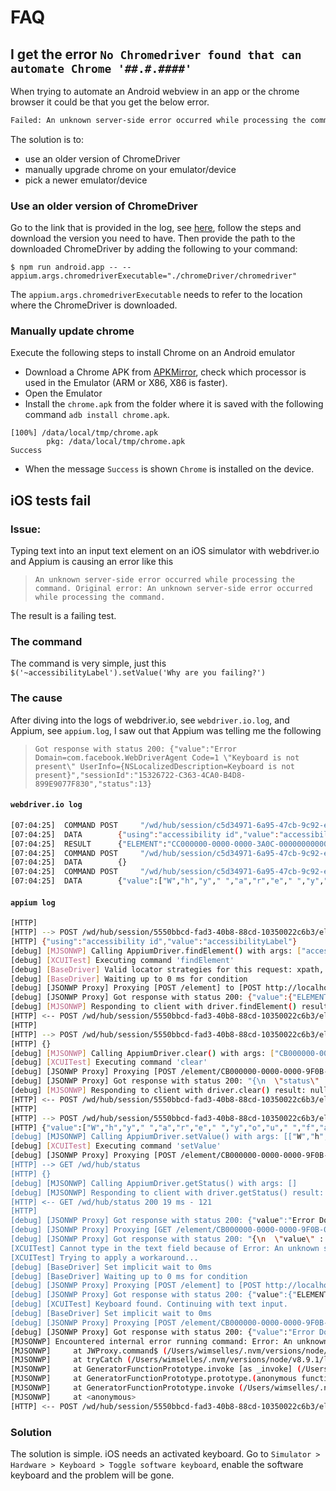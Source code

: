 # FAQ


## I get the error `No Chromedriver found that can automate Chrome '##.#.####'`
When trying to automate an Android webview in an app or the chrome browser it could be that you get the below error.

```bash
Failed: An unknown server-side error occurred while processing the command. Original error: No Chromedriver found that can automate Chrome '55.0.2883'. See https://github.com/appium/appium/blob/master/docs/en/writing-running-appium/web/chromedriver.md for more details.
```

The solution is to:
- use an older version of ChromeDriver
- manually upgrade chrome on your emulator/device
- pick a newer emulator/device

### Use an older version of ChromeDriver
Go to the link that is provided in the log, see [here](https://github.com/appium/appium/blob/master/docs/en/writing-running-appium/web/chromedriver.md), follow the steps and download the version you need to have.
Then provide the path to the downloaded ChromeDriver by adding the following to your command:

```shell
$ npm run android.app -- --appium.args.chromedriverExecutable="./chromeDriver/chromedriver"
```

The `appium.args.chromedriverExecutable` needs to refer to the location where the ChromeDriver is downloaded.

### Manually update chrome
Execute the following steps to install Chrome on an Android emulator 

* Download a Chrome APK from [APKMirror](http://www.apkmirror.com/apk/google-inc/chrome/), check which processor is used in the Emulator (ARM or X86, X86 is faster).
* Open the Emulator
* Install the `chrome.apk` from the folder where it is saved with the following command `adb install chrome.apk`. 

`````
[100%] /data/local/tmp/chrome.apk
       	pkg: /data/local/tmp/chrome.apk
Success
`````

* When the message `Success` is shown `Chrome` is installed on the device.

## iOS tests fail
### Issue:
Typing text into an input text element on an iOS simulator with webdriver.io and Appium is causing an error like this

> `An unknown server-side error occurred while processing the command. Original error: An unknown server-side error occurred while processing the command.`

The result is a failing test.

### The command
The command is very simple, just this `$('~accessibilityLabel').setValue('Why are you failing?')`

### The cause
After diving into the logs of webdriver.io, see `webdriver.io.log`, and Appium, see `appium.log`, I saw out that Appium was telling me the following

> `Got response with status 200: {"value":"Error Domain=com.facebook.WebDriverAgent Code=1 \"Keyboard is not present\" UserInfo={NSLocalizedDescription=Keyboard is not present}","sessionId":"15326722-C363-4CA0-B4D8-899E9077F830","status":13}`

#### `webdriver.io log`
```bash
[07:04:25]  COMMAND	POST 	 "/wd/hub/session/c5d34971-6a95-47cb-9c92-e7e807061c14/element"
[07:04:25]  DATA		{"using":"accessibility id","value":"accessibilityLabel"}
[07:04:25]  RESULT		{"ELEMENT":"CC000000-0000-0000-3A0C-000000000000"}
[07:04:25]  COMMAND	POST 	 "/wd/hub/session/c5d34971-6a95-47cb-9c92-e7e807061c14/element/CC000000-0000-0000-3A0C-000000000000/clear"
[07:04:25]  DATA		{}
[07:04:25]  COMMAND	POST 	 "/wd/hub/session/c5d34971-6a95-47cb-9c92-e7e807061c14/element/CC000000-0000-0000-3A0C-000000000000/value"
[07:04:25]  DATA		{"value":["W","h","y"," ","a","r","e"," ","y","o","u"," ","f","a","i","l","i","n","g,"?"],"text":"Why are you failing?"}
```

#### `appium log`
```bash
[HTTP]
[HTTP] --> POST /wd/hub/session/5550bbcd-fad3-40b8-88cd-10350022c6b3/element
[HTTP] {"using":"accessibility id","value":"accessibilityLabel"}
[debug] [MJSONWP] Calling AppiumDriver.findElement() with args: ["accessibility id","accessibilityLabel","5550bbcd-fad3-40b8-88cd-10350022c6b3"]
[debug] [XCUITest] Executing command 'findElement'
[debug] [BaseDriver] Valid locator strategies for this request: xpath, id, name, class name, -ios predicate string, -ios class chain, accessibility id
[debug] [BaseDriver] Waiting up to 0 ms for condition
[debug] [JSONWP Proxy] Proxying [POST /element] to [POST http://localhost:8100/session/15326722-C363-4CA0-B4D8-899E9077F830/element] with body: {"using":"accessibility id","value":"accessibilityLabel"}
[debug] [JSONWP Proxy] Got response with status 200: {"value":{"ELEMENT":"CB000000-0000-0000-9F0B-000000000000"},"sessionId":"15326722-C363-4CA0-B4D8-899E9077F830","status":0}
[debug] [MJSONWP] Responding to client with driver.findElement() result: {"ELEMENT":"CB000000-0000-0000-9F0B-000000000000"}
[HTTP] <-- POST /wd/hub/session/5550bbcd-fad3-40b8-88cd-10350022c6b3/element 200 204 ms - 122
[HTTP]
[HTTP] --> POST /wd/hub/session/5550bbcd-fad3-40b8-88cd-10350022c6b3/element/CB000000-0000-0000-9F0B-000000000000/clear
[HTTP] {}
[debug] [MJSONWP] Calling AppiumDriver.clear() with args: ["CB000000-0000-0000-9F0B-000000000000","5550bbcd-fad3-40b8-88cd-10350022c6b3"]
[debug] [XCUITest] Executing command 'clear'
[debug] [JSONWP Proxy] Proxying [POST /element/CB000000-0000-0000-9F0B-000000000000/clear] to [POST http://localhost:8100/session/15326722-C363-4CA0-B4D8-899E9077F830/element/CB000000-0000-0000-9F0B-000000000000/clear] with no body
[debug] [JSONWP Proxy] Got response with status 200: "{\n  \"status\" : 0,\n  \"id\" : \"CB000000-0000-0000-9F0B-000000000000\",\n  \"value\" : \"\",\n  \"sessionId\" : \"15326722-C363-4CA0-B4D8-899E9077F830\"\n}"
[debug] [MJSONWP] Responding to client with driver.clear() result: null
[HTTP] <-- POST /wd/hub/session/5550bbcd-fad3-40b8-88cd-10350022c6b3/element/CB000000-0000-0000-9F0B-000000000000/clear 200 125 ms - 76
[HTTP]
[HTTP] --> POST /wd/hub/session/5550bbcd-fad3-40b8-88cd-10350022c6b3/element/CB000000-0000-0000-9F0B-000000000000/value
[HTTP] {"value":["W","h","y"," ","a","r","e"," ","y","o","u"," ","f","a","i","l","i","n","g,"?"],"text":"Why are you failing?"}
[debug] [MJSONWP] Calling AppiumDriver.setValue() with args: [["W","h","y"," ","a","r","e"," ","y","o","u"," ","f","a","i","l","i","n","g,"?"],"CB000000-0000-0000-9F0B-000000000000","5550bbcd-fad3-40b8-88cd-10350022c6b3"]
[debug] [XCUITest] Executing command 'setValue'
[debug] [JSONWP Proxy] Proxying [POST /element/CB000000-0000-0000-9F0B-000000000000/value] to [POST http://localhost:8100/session/15326722-C363-4CA0-B4D8-899E9077F830/element/CB000000-0000-0000-9F0B-000000000000/value] with body: {"value":["W","h","y"," ","a","r","e"," ","y","o","u"," ","f","a","i","l","i","n","g,"?"]}
[HTTP] --> GET /wd/hub/status
[HTTP] {}
[debug] [MJSONWP] Calling AppiumDriver.getStatus() with args: []
[debug] [MJSONWP] Responding to client with driver.getStatus() result: {"build":{"version":"1.8.1","revision":"b546436113084d6de584c57b259b947dd467a900"}}
[HTTP] <-- GET /wd/hub/status 200 19 ms - 121
[HTTP]
[debug] [JSONWP Proxy] Got response with status 200: {"value":"Error Domain=com.facebook.WebDriverAgent Code=1 \"Keyboard is not present\" UserInfo={NSLocalizedDescription=Keyboard is not present}","sessionId":"15326722-C363-4CA0-B4D8-899E9077F830","status":13}
[debug] [JSONWP Proxy] Proxying [GET /element/CB000000-0000-0000-9F0B-000000000000/attribute/type] to [GET http://localhost:8100/session/15326722-C363-4CA0-B4D8-899E9077F830/element/CB000000-0000-0000-9F0B-000000000000/attribute/type] with no body
[debug] [JSONWP Proxy] Got response with status 200: "{\n  \"value\" : \"XCUIElementTypeTextField\",\n  \"sessionId\" : \"15326722-C363-4CA0-B4D8-899E9077F830\",\n  \"status\" : 0\n}"
[XCUITest] Cannot type in the text field because of Error: An unknown server-side error occurred while processing the command..
[XCUITest] Trying to apply a workaround...
[debug] [BaseDriver] Set implicit wait to 0ms
[debug] [BaseDriver] Waiting up to 0 ms for condition
[debug] [JSONWP Proxy] Proxying [POST /element] to [POST http://localhost:8100/session/15326722-C363-4CA0-B4D8-899E9077F830/element] with body: {"using":"class name","value":"XCUIElementTypeKeyboard"}
[debug] [JSONWP Proxy] Got response with status 200: {"value":{"ELEMENT":"19010000-0000-0000-9F0B-000000000000"},"sessionId":"15326722-C363-4CA0-B4D8-899E9077F830","status":0}
[debug] [XCUITest] Keyboard found. Continuing with text input.
[debug] [BaseDriver] Set implicit wait to 0ms
[debug] [JSONWP Proxy] Proxying [POST /element/CB000000-0000-0000-9F0B-000000000000/value] to [POST http://localhost:8100/session/15326722-C363-4CA0-B4D8-899E9077F830/element/CB000000-0000-0000-9F0B-000000000000/value] with body: {"value":["W","h","y"," ","a","r","e"," ","y","o","u"," ","f","a","i","l","i","n","g,"?"]}
[debug] [JSONWP Proxy] Got response with status 200: {"value":"Error Domain=com.facebook.WebDriverAgent Code=1 \"Keyboard is not present\" UserInfo={NSLocalizedDescription=Keyboard is not present}","sessionId":"15326722-C363-4CA0-B4D8-899E9077F830","status":13}
[MJSONWP] Encountered internal error running command: Error: An unknown server-side error occurred while processing the command.
[MJSONWP]     at JWProxy.command$ (/Users/wimselles/.nvm/versions/node/v8.9.1/lib/node_modules/appium/node_modules/appium-base-driver/lib/jsonwp-proxy/proxy.js:176:15)
[MJSONWP]     at tryCatch (/Users/wimselles/.nvm/versions/node/v8.9.1/lib/node_modules/appium/node_modules/babel-runtime/regenerator/runtime.js:67:40)
[MJSONWP]     at GeneratorFunctionPrototype.invoke [as _invoke] (/Users/wimselles/.nvm/versions/node/v8.9.1/lib/node_modules/appium/node_modules/babel-runtime/regenerator/runtime.js:315:22)
[MJSONWP]     at GeneratorFunctionPrototype.prototype.(anonymous function) [as next] (/Users/wimselles/.nvm/versions/node/v8.9.1/lib/node_modules/appium/node_modules/babel-runtime/regenerator/runtime.js:100:21)
[MJSONWP]     at GeneratorFunctionPrototype.invoke (/Users/wimselles/.nvm/versions/node/v8.9.1/lib/node_modules/appium/node_modules/babel-runtime/regenerator/runtime.js:136:37)
[MJSONWP]     at <anonymous>
[HTTP] <-- POST /wd/hub/session/5550bbcd-fad3-40b8-88cd-10350022c6b3/element/CB000000-0000-0000-9F0B-000000000000/value 500 9791 ms - 238
```

### Solution
The solution is simple. iOS needs an activated keyboard. Go to `Simulator > Hardware > Keyboard > Toggle software keyboard`, enable the software keyboard and the problem will be gone.
